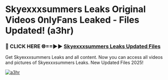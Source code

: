 # Skyexxxsummers Leaks Original Videos 0nlyFans Leaked - Files Updated! (a3hr)

<h3>🔴 CLICK HERE 🌐==►► <a href="https://tinyurl.com/2m67pmp6" rel="nofollow">Skyexxxsummers Leaks Updated Files</a></h3>

Get Skyexxxsummers Leaks and all content. Now you can access all videos and pictures of Skyexxxsummers Leaks. New Updated Files 2025!

[![a3hr](https://i.imgur.com/H4QAA4z.gif)](https://tinyurl.com/2m67pmp6)